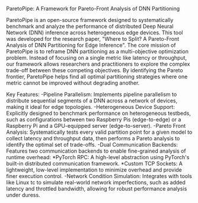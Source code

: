 ParetoPipe: A Framework for Pareto-Front Analysis of DNN Partitioning

ParetoPipe is an open-source framework designed to systematically benchmark and analyze the performance of distributed Deep Neural Network (DNN) inference across heterogeneous edge devices. This tool was developed for the research paper, "Where to Split? A Pareto-Front Analysis of DNN Partitioning for Edge Inference".
The core mission of ParetoPipe is to reframe DNN partitioning as a multi-objective optimization problem. Instead of focusing on a single metric like latency or throughput, our framework allows researchers and practitioners to explore the complex trade-off between these competing objectives. By identifying the Pareto frontier, ParetoPipe helps find all optimal partitioning strategies where one metric cannot be improved without degrading another.

Key Features:
-Pipeline Parallelism: Implements pipeline parallelism to distribute sequential segments of a DNN across a network of devices, making it ideal for edge topologies.
-Heterogeneous Device Support: Explicitly designed to benchmark performance on heterogeneous testbeds, such as configurations between two Raspberry Pis (edge-to-edge) or a Raspberry Pi and a GPU-equipped server (edge-to-server).
-Pareto Front Analysis: Systematically tests every valid partition point for a given model to collect latency and throughput data, then performs a Pareto analysis to identify the optimal set of trade-offs.
-Dual Communication Backends: Features two communication backends to enable fine-grained analysis of runtime overhead:
  *PyTorch RPC: A high-level abstraction using PyTorch's built-in distributed communication framework.
  *Custom TCP Sockets: A lightweight, low-level implementation to minimize overhead and provide finer execution control.
-Network Condition Simulation: Integrates with tools like Linux tc to simulate real-world network imperfections, such as added latency and throttled bandwidth, allowing for robust performance analysis under duress.
